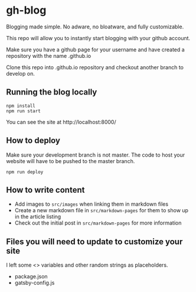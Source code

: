 # gh-blog
Blogging made simple. No adware, no bloatware, and fully customizable. 

This repo will allow you to instantly start blogging with your github account.

Make sure you have a github page for your username and have created a repository with the name <yourUsername>.github.io

Clone this repo into <yourUsername>.github.io repository and checkout another branch to develop on.

## Running the blog locally

```
npm install
npm run start
```

You can see the site at http://localhost:8000/

## How to deploy

Make sure your development branch is not master. The code to host your website will have to be pushed to the master branch. 

```
npm run deploy
```

## How to write content

- Add images to `src/images` when linking them in markdown files
- Create a new markdown file in `src/markdown-pages` for them to show up in the article listing
- Check out the initial post in `src/markdown-pages` for more information

## Files you will need to update to customize your site

I left some <> variables and other random strings as placeholders. 

- package.json
- gatsby-config.js
